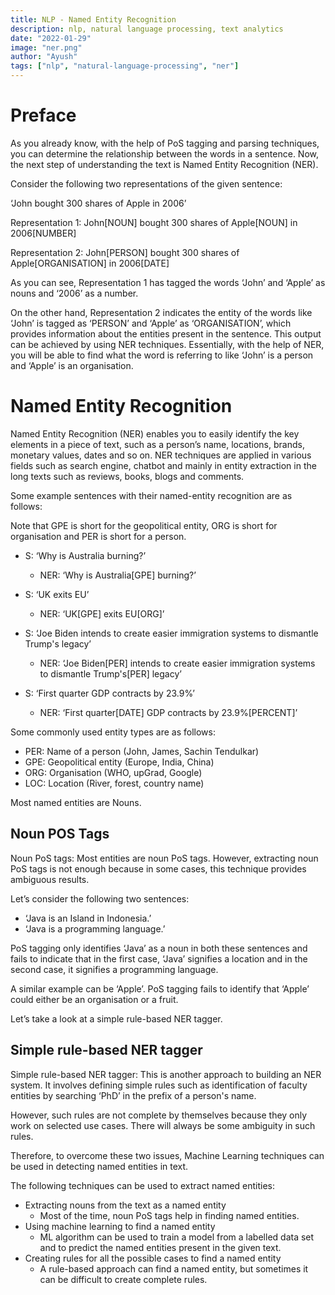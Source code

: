```yaml
---
title: NLP - Named Entity Recognition
description: nlp, natural language processing, text analytics
date: "2022-01-29"
image: "ner.png"
author: "Ayush"
tags: ["nlp", "natural-language-processing", "ner"]
---
```


# Preface
As you already know, with the help of PoS tagging and parsing techniques, you can determine the relationship between the words in a sentence. Now, the next step of understanding the text is Named Entity Recognition (NER).

Consider the following two representations of the given sentence:

‘John bought 300 shares of Apple in 2006’

Representation 1:  John[NOUN] bought 300 shares  of Apple[NOUN] in 2006[NUMBER]

Representation 2:  John[PERSON] bought 300 shares of Apple[ORGANISATION] in 2006[DATE]

As you can see, Representation 1 has tagged the words ‘John’ and ‘Apple’ as nouns and ‘2006’ as a number. 

On the other hand, Representation 2 indicates the entity of the words like ‘John’ is tagged as ‘PERSON’ and ‘Apple’ as ‘ORGANISATION’, which provides information about the entities present in the sentence. This output can be achieved by using NER techniques. Essentially, with the help of NER, you will be able to find what the word is referring to like ‘John’ is a person and ‘Apple’ is an organisation.

# Named Entity Recognition
Named Entity Recognition (NER) enables you to easily identify the key elements in a piece of text, such as a person’s name, locations, brands, monetary values, dates and so on. NER techniques are applied in various fields such as search engine, chatbot and mainly in entity extraction in the long texts such as reviews, books, blogs and comments.

Some example sentences with their named-entity recognition are as follows:

Note that GPE is short for the geopolitical entity, ORG is short for organisation and PER is short for a person.

- S: ‘Why is Australia burning?’
    - NER:   ‘Why is Australia[GPE] burning?’

- S: ‘UK exits EU’
    - NER:  ‘UK[GPE] exits EU[ORG]’
 
- S: ‘Joe Biden intends to create easier immigration systems to dismantle Trump's legacy’
    - NER: ‘Joe Biden[PER] intends to create easier immigration systems to dismantle Trump's[PER] legacy’
 
- S: ‘First quarter GDP contracts by 23.9%’
    - NER: ‘First quarter[DATE] GDP contracts by 23.9%[PERCENT]’

Some commonly used entity types are as follows:
- PER: Name of a person (John, James, Sachin Tendulkar)
- GPE: Geopolitical entity (Europe, India, China)
- ORG: Organisation (WHO, upGrad, Google)
- LOC: Location (River, forest, country name)

Most named entities are Nouns.

## Noun POS Tags
Noun PoS tags: Most entities are noun PoS tags. However, extracting noun PoS tags is not enough because in some cases, this technique provides ambiguous results. 

Let’s consider the following two sentences:
- ‘Java is an Island in Indonesia.’
- ‘Java is a programming language.’

PoS tagging only identifies ‘Java’ as a noun in both these sentences and fails to indicate that in the first case, ‘Java’ signifies a location and in the second case, it signifies a programming language.

A similar example can be ‘Apple’. PoS tagging fails to identify that ‘Apple’ could either be an organisation or a fruit.

Let’s take a look at a simple rule-based NER tagger.

## Simple rule-based NER tagger
Simple rule-based NER tagger: This is another approach to building an NER system. It involves defining simple rules such as identification of faculty entities by searching ‘PhD’ in the prefix of a person's name.

However, such rules are not complete by themselves because they only work on selected use cases. There will always be some ambiguity in such rules. 

Therefore, to overcome these two issues, Machine Learning techniques can be used in detecting named entities in text.

The following techniques can be used to extract named entities:
- Extracting nouns from the text as a named entity
    - Most of the time, noun PoS tags help in finding named entities.
- Using machine learning to find a named entity
    - ML algorithm can be used to train a model from a labelled data set and to predict the named entities present in the given text.
- Creating rules for all the possible cases to find a named entity
    - A rule-based approach can find a named entity, but sometimes it can be difficult to create complete rules.
